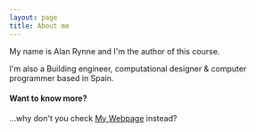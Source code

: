```yaml
---
layout: page
title: About me
---
```


My name is Alan Rynne and I'm the author of this course.

I'm also a Building engineer, computational designer & computer programmer based in Spain.

#### Want to know more?

...why don't you check [My Webpage](http://www.rynne.es) instead?